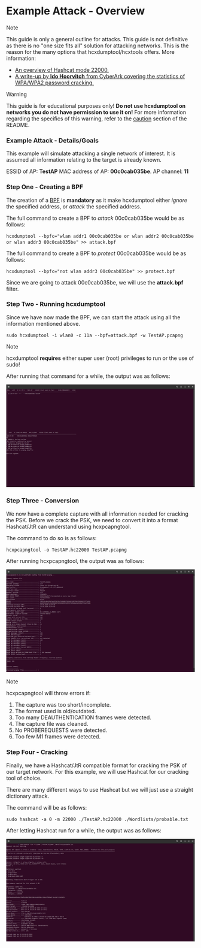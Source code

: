 # Example Attack - Overview

> [!NOTE]
> This guide is only a general outline for attacks.
> This guide is not definitive as there is no "one size fits all" solution for attacking networks.
> This is the reason for the many options that hcxdumptool/hcxtools offers.
> More information:
> - [An overview of Hashcat mode 22000.](https://hashcat.net/wiki/doku.php?id=cracking_wpawpa2)
> - [A write-up by **Ido Hoorvitch** from CyberArk covering the statistics of WPA/WPA2 password cracking.](https://www.cyberark.com/resources/threat-research-blog/cracking-wifi-at-scale-with-one-simple-trick)

> [!WARNING]
> This guide is for educational purposes only!
> **Do not use hcxdumptool on networks you do not have permission to use it on!**
> For more information regarding the specifics of this warning, refer to the [caution](https://github.com/ZerBea/hcxdumptool#caution) section of the README.

### Example Attack - Details/Goals

This example will simulate attacking a single network of interest.
It is assumed all information relating to the target is already known.

ESSID of AP: **TestAP**
MAC address of AP: **00c0cab035be**.
AP channel: **11**

### Step One - Creating a BPF

The creation of a [BPF](https://wiki.wireshark.org/CaptureFilters) is **mandatory** as it make hcxdumptool either _ignore_ the specified address, or _attack_ the specified address.

The full command to create a BPF to _attack_ 00c0cab035be would be as follows:

```
hcxdumptool --bpfc="wlan addr1 00c0cab035be or wlan addr2 00c0cab035be or wlan addr3 00c0cab035be" >> attack.bpf
```

The full command to create a BPF to _protect_ 00c0cab035be would be as follows:

```
hcxdumptool --bpfc="not wlan addr3 00c0cab035be" >> protect.bpf
```

Since we are going to attack 00c0cab035be, we will use the **attack.bpf** filter.

### Step Two - Running hcxdumptool

Since we have now made the BPF, we can start the attack using all the information mentioned above.

```
sudo hcxdumptool -i wlan0 -c 11a --bpf=attack.bpf -w TestAP.pcapng
```

> [!NOTE]
> hcxdumptool **requires** either super user (root) privileges to run or the use of sudo!

After running that command for a while, the output was as follows:

![hcxdumptool output](/docs/example-pic-1.png?raw=true "hcxdumptool TestAP output")

### Step Three - Conversion

We now have a complete capture with all information needed for cracking the PSK. Before we crack the PSK, we need to convert it into a format Hashcat/JtR can understand using hcxpcapngtool.

The command to do so is as follows:

```
hcxpcapngtool -o TestAP.hc22000 TestAP.pcapng
```

After running hcxpcapngtool, the output was as follows:

![hcxpcapngtool output](/docs/example-pic-2.png?raw=true "hcxpcapngtool output")

> [!NOTE]
> hcxpcapngtool will throw errors if:
> 1. The capture was too short/incomplete.
> 2. The format used is old/outdated.
> 3. Too many DEAUTHENTICATION frames were detected.
> 4. The capture file was cleaned.
> 5. No PROBEREQUESTS were detected.
> 6. Too few M1 frames were detected.

### Step Four - Cracking

Finally, we have a Hashcat/JtR compatible format for cracking the PSK of our target network. For this example, we will use Hashcat for our cracking tool of choice.

There are many different ways to use Hashcat but we will just use a straight dictionary attack.

The command will be as follows:

```
sudo hashcat -a 0 -m 22000 ./TestAP.hc22000 ./Wordlists/probable.txt
```

After letting Hashcat run for a while, the output was as follows:

![Hashcat output](/docs/example-pic-3.png?raw=true "cracked Hashcat output")